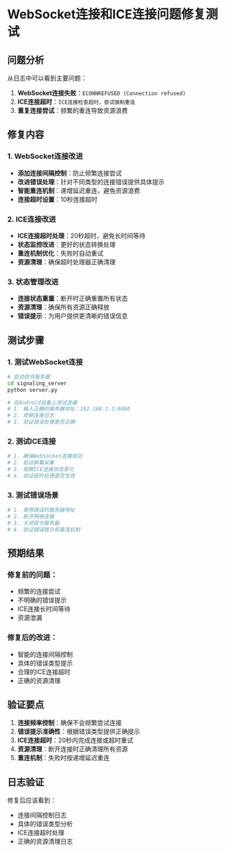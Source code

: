 # WebSocket连接和ICE连接问题修复测试

## 问题分析

从日志中可以看到主要问题：

1. **WebSocket连接失败**：`ECONNREFUSED (Connection refused)`
2. **ICE连接超时**：`ICE连接检查超时，尝试强制重连`
3. **重复连接尝试**：频繁的重连导致资源浪费

## 修复内容

### 1. WebSocket连接改进

- **添加连接间隔控制**：防止频繁连接尝试
- **改进错误处理**：针对不同类型的连接错误提供具体提示
- **智能重连机制**：递增延迟重连，避免资源浪费
- **连接超时设置**：10秒连接超时

### 2. ICE连接改进

- **ICE连接超时处理**：20秒超时，避免长时间等待
- **状态监控改进**：更好的状态转换处理
- **重连机制优化**：失败时自动重试
- **资源清理**：确保超时处理器正确清理

### 3. 状态管理改进

- **连接状态重置**：断开时正确重置所有状态
- **资源清理**：确保所有资源正确释放
- **错误提示**：为用户提供更清晰的错误信息

## 测试步骤

### 1. 测试WebSocket连接

```bash
# 启动信令服务器
cd signaling_server
python server.py

# 在Android设备上测试连接
# 1. 输入正确的服务器地址：192.168.1.2:6060
# 2. 观察连接日志
# 3. 验证错误处理是否正确
```

### 2. 测试ICE连接

```bash
# 1. 确保WebSocket连接成功
# 2. 启动屏幕采集
# 3. 观察ICE连接状态变化
# 4. 验证超时处理是否生效
```

### 3. 测试错误场景

```bash
# 1. 使用错误的服务器地址
# 2. 断开网络连接
# 3. 关闭信令服务器
# 4. 验证错误提示和重连机制
```

## 预期结果

### 修复前的问题：
- 频繁的连接尝试
- 不明确的错误提示
- ICE连接长时间等待
- 资源泄漏

### 修复后的改进：
- 智能的连接间隔控制
- 具体的错误类型提示
- 合理的ICE连接超时
- 正确的资源清理

## 验证要点

1. **连接频率控制**：确保不会频繁尝试连接
2. **错误提示准确性**：根据错误类型提供正确提示
3. **ICE连接超时**：20秒内完成连接或超时重试
4. **资源清理**：断开连接时正确清理所有资源
5. **重连机制**：失败时按递增延迟重连

## 日志验证

修复后应该看到：
- 连接间隔控制日志
- 具体的错误类型分析
- ICE连接超时处理
- 正确的资源清理日志 